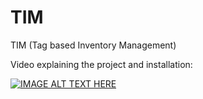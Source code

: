 # TIM
TIM (Tag based Inventory Management)

Video explaining the project and installation:

[![IMAGE ALT TEXT HERE](https://img.youtube.com/vi/JefecAt33rk/0.jpg)](https://www.youtube.com/watch?v=JefecAt33rk)
